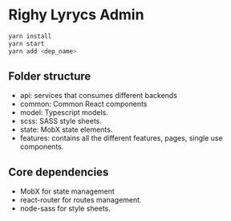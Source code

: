 # Righy Lyrycs Admin

```bash
yarn install
yarn start
yarn add <dep_name>
```

## Folder structure

* api: services that consumes different backends
* common: Common React components
* model: Typescript models.
* scss: SASS style sheets.
* state: MobX state elements.
* features: contains all the different features, pages, single use components.

## Core dependencies

* MobX for state management
* react-router for routes management.
* node-sass for style sheets.
